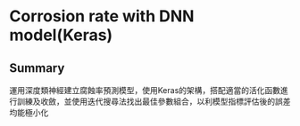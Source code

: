 # Corrosion rate with DNN model(Keras)

## Summary

運用深度類神經建立腐蝕率預測模型，使用Keras的架構，搭配適當的活化函數進行訓練及收斂，並使用迭代搜尋法找出最佳參數組合，以利模型指標評估後的誤差均能極小化
